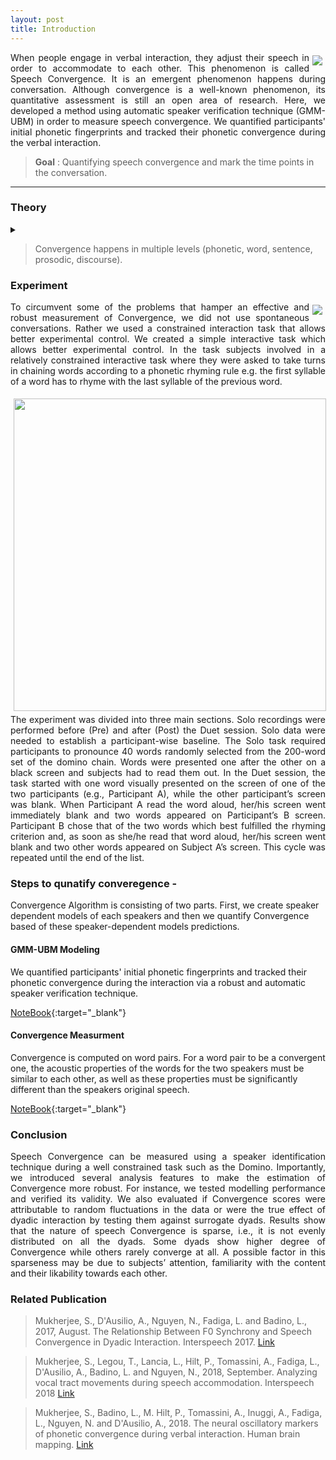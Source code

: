 ```yaml
---
layout: post
title: Introduction
---
```


<img src="/SpeechConvergence/img/Convergence-thumbnail.png" style="padding: 5px 5px; float: right;">

<p style="text-align: justify;text-justify: inter-word;">
When people engage in verbal interaction, they adjust their speech in order to accommodate to each other. This phenomenon is called Speech Convergence. It is an emergent phenomenon happens during conversation. Although convergence is a well-known phenomenon, its quantitative assessment is still an open area of research. Here, we developed a method using automatic speaker verification technique (GMM-UBM) in order to measure speech convergence. We quantified participants' initial phonetic fingerprints and tracked their phonetic convergence during the verbal interaction.
</p>

> **Goal** : Quantifying speech convergence and mark the time points in the conversation.

-------
### Theory

<details><summary></summary>

<img src="/SpeechConvergence/img/speech_alignment.png" width="600" align="center">

<p style="text-align: justify;text-justify: inter-word;">
The dynamical process of mutual adaptation which occurs at multiple levels is a key component of natural linguistic interaction that is crucially missing in classical laboratory tasks. One interesting phenomenon during linguistic interaction is that of Alignment. Figure illustrates an abstract representation of the process of alignment. It shows that interlocutor’s linguistic representation interact at multiple levels. The interaction takes place through priming. In simple terms, subjects engaged in a conversation, via a process of automatic imitation tends to accommodate their utterances to their interlocutor at the lexical, phonetic, semantic, and discourse levels simultaneously.

As conversation progress interlocutors simultaneously affect each others mental states. Conversational success is indeed characterized by the shared understanding of the spoken content, speakers’ mutual likability, background environment, etc. (Menenti et al. (2012); Garnier et al. (2013)). More interestingly, people involved in a dialogue automatically and implicitly converge at multiple linguistic levels (Bilous and Krauss (1988); Pardo et al.
(2010)) as well as with co-verbal bodily gestures (Turner and West (2010)). For instance, agreeing interlocutors tend to copy each other’s choices of sounds, words, grammatical constructions as well as the temporal characteristics of speech. Nevertheless, this form of implicit behavioral alignment is still poorly understood, especially regarding its effects on communication efficacy, social and contextual determinants, and neural underpinnings (Stolket al. (2016)).
</p>
</details>

> Convergence happens in multiple levels (phonetic, word, sentence, prosodic, discourse).


### Experiment

<img src="/SpeechConvergence/img/domino.png" style="padding: 5px 5px; float: right;">

<p style="text-align: justify;text-justify: inter-word;">
To circumvent some of the problems that hamper an effective and robust measurement of Convergence, we did not use spontaneous conversations. Rather we used a constrained interaction task that allows better experimental control. We created a simple interactive task which allows better experimental control. In the task subjects involved in a relatively constrained interactive task where they were asked to take turns in chaining words according to a phonetic rhyming rule e.g. the first syllable of a word has to rhyme with the last syllable of the previous word.
</p>

<img src="/SpeechConvergence/img/convergence_protocol.png" width="500" style="padding: 5px 5px; float: left;">

<p style="text-align: justify;text-justify: inter-word;">
The experiment was divided into three main sections. Solo recordings were performed before (Pre) and after (Post) the Duet session. Solo data were needed to establish a participant-wise baseline. The Solo task required participants to pronounce 40 words randomly selected from the 200-word set of the domino chain. Words were presented one after the other on a black screen and subjects had to read them out. In the Duet session, the task started with one word visually presented on the screen of one of the two participants (e.g., Participant A), while the other participant’s screen was blank. When Participant A read the word aloud, her/his screen went immediately blank and two words appeared on Participant’s B screen. Participant B chose that of the two words which best fulfilled the rhyming criterion and, as soon as she/he read that word aloud, her/his screen went blank and two other words appeared on Subject A’s screen. This cycle was repeated until the end of the list.
</p>

### Steps to qunatify converegence - 
Convergence Algorithm is consisting of two parts. First, we create speaker dependent models of each speakers and then we quantify Convergence based of these speaker-dependent models predictions.

#### GMM-UBM Modeling

We quantified participants' initial phonetic fingerprints and tracked their phonetic convergence during the interaction via a robust and automatic speaker verification technique. 

[NoteBook](https://nbviewer.jupyter.org/github/sankar-mukherjee/SpeechConvergence/blob/master/GMM-UBM.ipynb){:target="_blank"}

#### Convergence Measurment

Convergence is computed on word pairs. For a word pair to be a convergent one, the acoustic properties of the words for the two speakers must be similar to each other, as well as these properties must be significantly different than the speakers original speech.

[NoteBook](https://nbviewer.jupyter.org/github/sankar-mukherjee/SpeechConvergence/blob/master/convergence.ipynb){:target="_blank"}

### Conclusion

<p style="text-align: justify;text-justify: inter-word;">
Speech Convergence can be measured using a speaker identification technique during a well constrained task such as the Domino. Importantly, we introduced several analysis features to make the estimation of Convergence more robust. For instance, we tested modelling performance and verified its validity. We also evaluated if Convergence scores were attributable to random fluctuations in the data or were the true effect of dyadic interaction by testing them against surrogate dyads. Results show that the nature of speech Convergence is sparse, i.e., it is not evenly distributed on all the dyads. Some dyads show higher degree of Convergence while
others rarely converge at all. A possible factor in this sparseness may be due to subjects’ attention, familiarity with the content and their likability towards each other.
</p>

### Related Publication

> Mukherjee, S., D'Ausilio, A., Nguyen, N., Fadiga, L. and Badino, L., 2017, August. The Relationship Between F0 Synchrony and Speech Convergence in Dyadic Interaction. Interspeech 2017. [Link](https://hal.archives-ouvertes.fr/hal-01579789/document)

> Mukherjee, S., Legou, T., Lancia, L., Hilt, P., Tomassini, A., Fadiga, L., D'Ausilio, A., Badino, L. and Nguyen, N., 2018, September. Analyzing vocal tract movements during speech accommodation. Interspeech 2018 [Link](https://www.isca-speech.org/archive/Interspeech_2018/pdfs/2084.pdf)

> Mukherjee, S., Badino, L., M. Hilt, P., Tomassini, A., Inuggi, A., Fadiga, L., Nguyen, N. and D'Ausilio, A., 2018. The neural oscillatory markers of phonetic convergence during verbal interaction. Human brain mapping. [Link](https://www.ncbi.nlm.nih.gov/pubmed/30240542)

 





